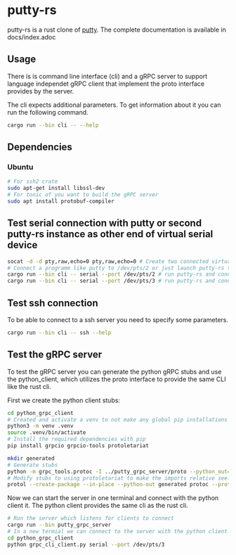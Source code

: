 # putty-rs

putty-rs is a rust clone of [putty](https://www.putty.org/).
The complete documentation is available in docs/index.adoc

## Usage

There is is command line interface (cli) and a gRPC server to support language independet gRPC client
that implement the proto interface provides by the server.

The cli expects additional parameters. To get information about it you can run the following command.

```bash
cargo run --bin cli -- --help
```

## Dependencies

### Ubuntu

```bash
# For ssh2 crate
sudo apt-get install libssl-dev
# For tonic of you want to build the gRPC server
sudo apt install protobuf-compiler
```

## Test serial connection with putty or second putty-rs instance as other end of virtual serial device

```bash
socat -d -d pty,raw,echo=0 pty,raw,echo=0 # Create two connected virtual serial devices e.g. /dev/pts/2 and /dev/pts/3
# Connect a programm like putty to /dev/pts/2 or just launch putty-rs twice
cargo run --bin cli -- serial --port /dev/pts/2 # run putty-rs and connect it to /dev/pts/2
cargo run --bin cli -- serial --port /dev/pts/3 # run putty-rs and connect it to /dev/pts/3
```

## Test ssh connection

To be able to connect to a ssh server you need to specify some parameters.

```bash
cargo run --bin cli -- ssh --help
```

## Test the gRPC server

To test the gRPC server you can generate the python gRPC stubs and use the python_client,
which utilizes the proto interface to provide the same CLI like the rust cli.

First we create the python client stubs:

```bash
cd python_grpc_client
# Created and activate a venv to not make any global pip installations
python3 -m venv .venv
source .venv/bin/activate
# Install the required dependencies with pip
pip install grpcio grpcio-tools protoletariat

mkdir generated
# Generate stubs
python -m grpc_tools.protoc -I ../putty_grpc_server/proto --python_out=generated --grpc_python_out=generated putty_interface.proto
# Modify stubs to using protoletariat to make the imports relative see: https://github.com/protocolbuffers/protobuf/issues/1491
protol --create-package --in-place --python-out generated protoc --proto-path=../putty_grpc_server/proto putty_interface.proto

```

Now we can start the server in one terminal and connect with the python client it.
The python client provides the same cli as the rust cli.

```bash
# Run the server which listens for clients to connect
cargo run --bin putty_grpc_server
# In a new termial we can connect to the server with the python client
cd python_grpc_client
python grpc_cli_client.py serial --port /dev/pts/3
```
